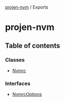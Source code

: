 [projen-nvm](README.md) / Exports

# projen-nvm

## Table of contents

### Classes

- [Nvmrc](classes/Nvmrc.md)

### Interfaces

- [NvmrcOptions](interfaces/NvmrcOptions.md)
